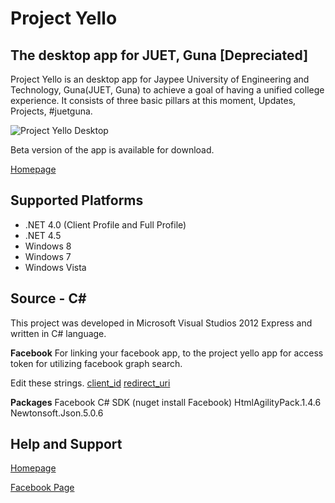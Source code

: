 Project Yello
==============
The desktop app for JUET, Guna [Depreciated]
--------------

Project Yello is an desktop app for Jaypee University of Engineering and Technology, Guna(JUET, Guna) to achieve a goal of having a unified college experience. 
It consists of three basic pillars at this moment, Updates, Projects, #juetguna. 

![Project Yello Desktop](http://3.bp.blogspot.com/-YCX7BlIA3UM/Ud0hNYsAMUI/AAAAAAAABwA/-vgrKJl6cFA/s1600/hero2.png)

Beta version of the app is available for download.

[Homepage](http://projectyello.blogspot.in/)


Supported Platforms
--------------
* .NET 4.0 (Client Profile and Full Profile)
* .NET 4.5
* Windows 8
* Windows 7
* Windows Vista

Source - C#
--------------
This project was developed in Microsoft Visual Studios 2012 Express and written in C# language.


**Facebook**
For linking your facebook app, to the project yello app for access token for utilizing facebook graph search.

Edit these strings.
[client_id](https://github.com/yashrajsingh/ProjectYello-Desktop/blob/master/ProjectYello/facebook.cs#L23)
[redirect_uri](https://github.com/yashrajsingh/ProjectYello-Desktop/blob/master/ProjectYello/facebook.cs#L24)


**Packages**
Facebook C# SDK (nuget install Facebook)
HtmlAgilityPack.1.4.6
Newtonsoft.Json.5.0.6


Help and Support
--------------
[Homepage](http://projectyello.blogspot.in/)

[Facebook Page](https://www.facebook.com/ProjectYello)